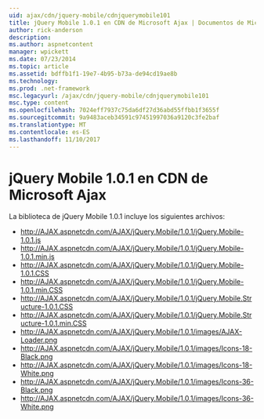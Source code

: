 ```yaml
---
uid: ajax/cdn/jquery-mobile/cdnjquerymobile101
title: jQuery Mobile 1.0.1 en CDN de Microsoft Ajax | Documentos de Microsoft
author: rick-anderson
description: 
ms.author: aspnetcontent
manager: wpickett
ms.date: 07/23/2014
ms.topic: article
ms.assetid: bdffb1f1-19e7-4b95-b73a-de94cd19ae8b
ms.technology: 
ms.prod: .net-framework
msc.legacyurl: /ajax/cdn/jquery-mobile/cdnjquerymobile101
msc.type: content
ms.openlocfilehash: 7024eff7937c75da6df27d36abd55ffbb1f3655f
ms.sourcegitcommit: 9a9483aceb34591c97451997036a9120c3fe2baf
ms.translationtype: MT
ms.contentlocale: es-ES
ms.lasthandoff: 11/10/2017
---
```

<a name="jquery-mobile-101-on-the-microsoft-ajax-cdn"></a>jQuery Mobile 1.0.1 en CDN de Microsoft Ajax
====================
La biblioteca de jQuery Mobile 1.0.1 incluye los siguientes archivos:

- http://AJAX.aspnetcdn.com/AJAX/jQuery.Mobile/1.0.1/jQuery.Mobile-1.0.1.js
- http://AJAX.aspnetcdn.com/AJAX/jQuery.Mobile/1.0.1/jQuery.Mobile-1.0.1.min.js
- http://AJAX.aspnetcdn.com/AJAX/jQuery.Mobile/1.0.1/jQuery.Mobile-1.0.1.CSS
- http://AJAX.aspnetcdn.com/AJAX/jQuery.Mobile/1.0.1/jQuery.Mobile-1.0.1.min.CSS
- http://AJAX.aspnetcdn.com/AJAX/jQuery.Mobile/1.0.1/jQuery.Mobile.Structure-1.0.1.CSS
- http://AJAX.aspnetcdn.com/AJAX/jQuery.Mobile/1.0.1/jQuery.Mobile.Structure-1.0.1.min.CSS
- http://AJAX.aspnetcdn.com/AJAX/jQuery.Mobile/1.0.1/images/AJAX-Loader.png
- http://AJAX.aspnetcdn.com/AJAX/jQuery.Mobile/1.0.1/images/Icons-18-Black.png
- http://AJAX.aspnetcdn.com/AJAX/jQuery.Mobile/1.0.1/images/Icons-18-White.png
- http://AJAX.aspnetcdn.com/AJAX/jQuery.Mobile/1.0.1/images/Icons-36-Black.png
- http://AJAX.aspnetcdn.com/AJAX/jQuery.Mobile/1.0.1/images/Icons-36-White.png
